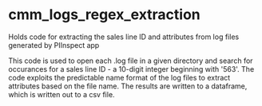 # cmm_logs_regex_extraction
Holds code for extracting the sales line ID and attributes from log files generated by PIInspect app

This code is used to open each .log file in a given directory and search for occurances for a sales line ID - a 10-digit integer beginning with '563'.  The code exploits the predictable name format of the log files to extract attributes based on the file name.  The results are written to a dataframe, which is written out to a csv file.
